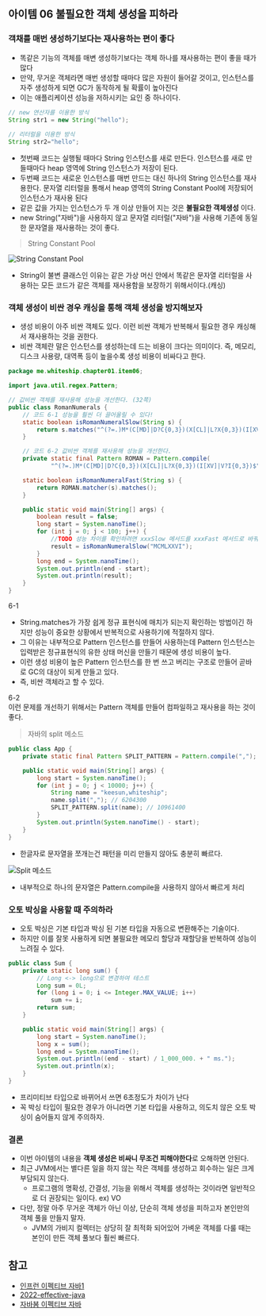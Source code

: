 ## 아이템 06 불필요한 객체 생성을 피하라

### 객채를 매번 생성하기보다는 재사용하는 편이 좋다

- 똑같은 기능의 객체를 매변 생성하기보다는 객체 하나를 재사용하는 편이 좋을 때가 많다  
- 만약, 무거운 객체라면 매번 생성할 때마다 많은 자원이 들어갈 것이고, 인스턴스를 자주 생성하게 되면 GC가 동작하게 될 확률이 높아진다
- 이는 애플리케이션 성능을 저하시키는 요인 중 하나이다.

```java
// new 연산자를 이용한 방식
String str1 = new String("hello");
        
// 리터럴을 이용한 방식
String str2="hello";
```

- 첫번째 코드는 실행될 때마다 String 인스턴스를 새로 만든다. 인스턴스를 새로 만들때마다 heap 영역에 String 인스턴스가 저장이 된다.
- 두번째 코드는 새로운 인스턴스를 매번 만드는 대신 하나의 String 인스턴스를 재사용한다. 문자열 리터럴을 통해서 heap 영역의 String Constant Pool에 저장되어 인스턴스가 재사용 된다
- 같은 값을 가지는 인스턴스가 두 개 이상 만들어 지는 것은 **불필요한 객체생성** 이다.
- new String("자바")을 사용하지 않고 문자열 리터럴("자바")을 사용해 기존에 동일한 문자열을 재사용하는 것이 좋다.

> String Constant Pool

![String Constant Pool](https://github.com/study-book-reading/effective-java-3-E/assets/52563841/01e335a6-8e4c-4a78-a37b-fa8b8d9b1baa)

- String이 불변 클래스인 이유는 같은 가상 머신 안에서 똑같은 문자열 리터럴을 사용하는 모든 코드가
같은 객체를 재사용함을 보장하기 위해서이다.(캐싱)

### 객체 생성이 비싼 경우 캐싱을 통해 객체 생성을 방지해보자

- 생성 비용이 아주 비싼 객체도 있다. 이런 비싼 객체가 반복해서 필요한 경우 캐싱해서 재사용하는 것을 권한다.
- 비싼 객체란 말은 인스턴스를 생성하는데 드는 비용이 크다는 의미이다. 즉, 메모리, 디스크 사용량, 대역폭 등이 높을수록 생성 비용이 비싸다고 한다.

```java
package me.whiteship.chapter01.item06;

import java.util.regex.Pattern;

// 값비싼 객체를 재사용해 성능을 개선한다. (32쪽)
public class RomanNumerals {
    // 코드 6-1 성능을 훨씬 더 끌어올릴 수 있다!
    static boolean isRomanNumeralSlow(String s) {
        return s.matches("^(?=.)M*(C[MD]|D?C{0,3})(X[CL]|L?X{0,3})(I[XV]|V?I{0,3})$");
    }

    // 코드 6-2 값비싼 객체를 재사용해 성능을 개선한다.
    private static final Pattern ROMAN = Pattern.compile(
            "^(?=.)M*(C[MD]|D?C{0,3})(X[CL]|L?X{0,3})(I[XV]|V?I{0,3})$");

    static boolean isRomanNumeralFast(String s) {
        return ROMAN.matcher(s).matches();
    }

    public static void main(String[] args) {
        boolean result = false;
        long start = System.nanoTime();
        for (int j = 0; j < 100; j++) {
            //TODO 성능 차이를 확인하려면 xxxSlow 메서드를 xxxFast 메서드로 바꿔 실행해보자.
            result = isRomanNumeralSlow("MCMLXXVI");
        }
        long end = System.nanoTime();
        System.out.println(end - start);
        System.out.println(result);
    }
}
```

6-1

- String.matches가 가장 쉽게 정규 표현식에 매치가 되는지 확인하는 방법이긴 하지만 성능이 중요한 상황에서 반복적으로 사용하기에 적절하지 않다.
- 그 이유는 내부적으로 Pattern 인스턴스를 만들어 사용하는데 Pattern 인스턴스는 입력받은 정규표현식의 유한 상태 머신을 만들기 때문에 생성 비용이 높다.
- 이런 생성 비용이 높은 Pattern 인스턴스를 한 번 쓰고 버리는 구조로 만들어 곧바로 GC의 대상이 되게 만들고 있다.
- 즉, 비싼 객체라고 할 수 있다.

6-2  
이런 문제를 개선하기 위해서는 Pattern 객체를 만들어 컴파일하고 재사용을 하는 것이 좋다.

> 자바의 split 메소드

```java
public class App {
    private static final Pattern SPLIT_PATTERN = Pattern.compile(",");

    public static void main(String[] args) {
        long start = System.nanoTime();
        for (int j = 0; j < 10000; j++) {
            String name = "keesun,whiteship";
            name.split(","); // 6204300
            SPLIT_PATTERN.split(name); // 10961400
        }
        System.out.println(System.nanoTime() - start);
    }
}
```

- 한글자로 문자열을 쪼개는건 패턴을 미리 만들지 않아도 충분히 빠르다.

![Split 메소드](https://github.com/study-book-reading/effective-java-3-E/assets/52563841/4a7f15d0-8600-4a11-91df-df5ed2988fcb)

- 내부적으로 하나의 문자열은 Pattern.compile을 사용하지 않아서 빠르게 처리

### 오토 박싱을 사용할 때 주의하라

- 오토 박싱은 기본 타입과 박싱 된 기본 타입을 자동으로 변환해주는 기술이다.
- 하지만 이를 잘못 사용하게 되면 불필요한 메모리 할당과 재할당을 반복하여 성능이 느려질 수 있다.

```java
public class Sum {
    private static long sum() {
        // Long <-> long으로 변경하여 테스트
        Long sum = 0L;
        for (long i = 0; i <= Integer.MAX_VALUE; i++)
            sum += i;
        return sum;
    }

    public static void main(String[] args) {
        long start = System.nanoTime();
        long x = sum();
        long end = System.nanoTime();
        System.out.println((end - start) / 1_000_000. + " ms.");
        System.out.println(x);
    }
}
```

- 프리미티브 타입으로 바뀌어서 쓰면 6초정도가 차이가 난다
- 꼭 박싱 타입이 필요한 경우가 아니라면 기본 타입을 사용하고, 의도치 않은 오토 박싱이 숨어들지 않게 주의하자.

### 결론

- 이번 아이템의 내용을 **객체 생성은 비싸니 무조건 피해야한다**로 오해하면 안된다.
- 최근 JVM에서는 별다른 일을 하지 않는 작은 객체를 생성하고 회수하는 일은 크게 부담되지 않는다. 
  - 프로그램의 명확성, 간결성, 기능을 위해서 객체를 생성하는 것이라면 일반적으로 더 권장되는 일이다. ex) VO
- 다만, 정말 아주 무거운 객체가 아닌 이상, 단순히 객체 생성을 피하고자 본인만의 객체 풀을 만들지 말자. 
  - JVM의 가비지 컬렉터는 상당히 잘 최적화 되어있어 가벼운 객체를 다룰 때는 본인이 만든 객체 풀보다 훨씬
  빠르다.

## 참고

- [인프런 이펙티브 자바1](https://www.inflearn.com/course/%EC%9D%B4%ED%8E%99%ED%8B%B0%EB%B8%8C-%EC%9E%90%EB%B0%94-1)
- [2022-effective-java](https://github.com/woowacourse-study/2022-effective-java)
- [자바봄 이펙티브 자바](https://javabom.tistory.com/30)
